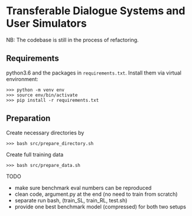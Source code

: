 # Transferable Dialogue Systems and User Simulators

NB: The codebase is still in the process of refactoring.

## Requirements
python3.6 and the packages in `requirements.txt`. Install them via virtual environment:
```console
>>> python -m venv env
>>> source env/bin/activate
>>> pip install -r requirements.txt
```

## Preparation
Create necessary directories by
```console
>>> bash src/prepare_directory.sh
```

Create full training data
```console
>>> bash src/prepare_data.sh
```


TODO
- make sure benchmark eval numbers can be reproduced
- clean code, argument.py at the end
  (no need to train from scratch)
- separate run bash, (train_SL, train_RL, test.sh)
- provide one best benchmark model (compressed) for both two setups 

